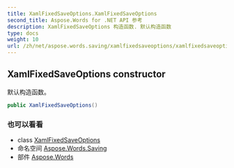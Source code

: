 ```yaml
---
title: XamlFixedSaveOptions.XamlFixedSaveOptions
second_title: Aspose.Words for .NET API 参考
description: XamlFixedSaveOptions 构造函数. 默认构造函数
type: docs
weight: 10
url: /zh/net/aspose.words.saving/xamlfixedsaveoptions/xamlfixedsaveoptions/
---
```

## XamlFixedSaveOptions constructor

默认构造函数。

```csharp
public XamlFixedSaveOptions()
```

### 也可以看看

* class [XamlFixedSaveOptions](../)
* 命名空间 [Aspose.Words.Saving](../../xamlfixedsaveoptions/)
* 部件 [Aspose.Words](../../../)


